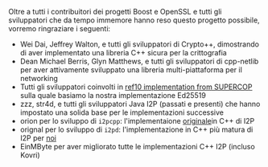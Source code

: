 Oltre a tutti i contribuitori dei progetti Boost e OpenSSL e tutti gli sviluppatori che da tempo immemore hanno reso questo progetto possibile, vorremo ringraziare i seguenti:
- Wei Dai, Jeffrey Walton, e tutti gli sviluppatori di Crypto++, dimostrando di aver implementato una libreria C++ sicura per la crittografia
- Dean Michael Berris, Glyn Matthews, e tutti gli sviluppatori di cpp-netlib  per aver attivamente sviluppato una libreria multi-piattaforma per il networking
- Tutti gli sviluppatori coinvolti in [ref10 implementation from SUPERCOP](http://bench.cr.yp.to/supercop.html) sulla quale basiamo la nostra implementazione Ed25519
- zzz, str4d, e tutti gli sviluppatori Java I2P (passati e presenti) che hanno impostato una solida base per le implementazioni successive
- orion per lo sviluppo di  ```i2pcpp```: l'implementaione [originale](http://git.repo.i2p.xyz/w/i2pcpp.git)in C++ di I2P
- orignal per lo sviluppo di ```i2pd```: l'implementazione in C++ più matura di I2P per [noi](https://github.com/purplei2p/i2pd/commit/45d27f8ddc43e220a9eea42de41cb67d5627a7d3)
- EinMByte per aver migliorato tutte le implementazioni C++ I2P  (incluso Kovri)

